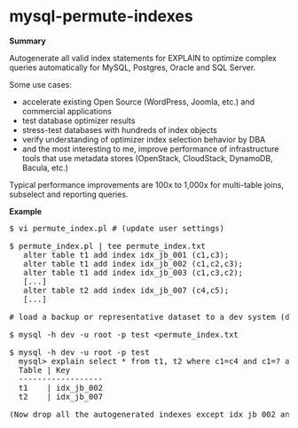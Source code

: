 mysql-permute-indexes
=====================

**Summary**

Autogenerate all valid index statements for EXPLAIN to optimize complex queries automatically for MySQL, Postgres, Oracle and SQL Server.

Some use cases:

- accelerate existing Open Source (WordPress, Joomla, etc.) and commercial applications
- test database optimizer results
- stress-test databases with hundreds of index objects
- verify understanding of optimizer index selection  behavior by DBA
- and the most interesting to me, improve performance of infrastructure tools that use metadata stores (OpenStack, CloudStack, DynamoDB, Bacula, etc.) 

Typical performance improvements are 100x to 1,000x for multi-table joins, subselect and reporting queries.

**Example**

<pre>
$ vi permute_index.pl # (update user settings)

$ permute_index.pl | tee permute_index.txt
   alter table t1 add index idx_jb_001 (c1,c3);
   alter table t1 add index idx_jb_002 (c1,c2,c3);
   alter table t1 add index idx_jb_003 (c1,c3,c2);
   [...]
   alter table t2 add index idx_jb_007 (c4,c5);
   [...]

# load a backup or representative dataset to a dev system (do not run in production!)

$ mysql -h dev -u root -p test &lt;permute_index.txt

$ mysql -h dev -u root -p test
  mysql&gt; explain select * from t1, t2 where c1=c4 and c1=? and c2=? and c3=? and c5=?;
  Table | Key
  ------------------
  t1    | idx_jb_002
  t2    | idx_jb_007

(Now drop all the autogenerated indexes except idx_jb_002 and idx_jb_007.)
</pre>
